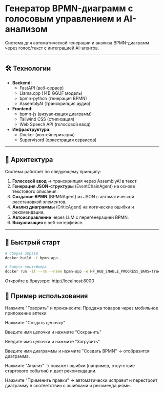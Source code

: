 # Генератор BPMN-диаграмм с голосовым управлением и AI-анализом

Система для автоматической генерации и анализа BPMN-диаграмм через голос/текст с интеграцией AI-агентов.

---

## 🛠 Технологии

- **Backend**: 
  - FastAPI (веб-сервер)
  - Llama.cpp (14B GGUF модель)
  - bpmn-python (генерация BPMN)
  - AssemblyAI (транскрипция аудио)
- **Frontend**: 
  - bpmn-js (визуализация диаграмм)
  - Tailwind CSS (стилизация)
  - Web Speech API (голосовой ввод)
- **Инфраструктура**: 
  - Docker (контейнеризация)
  - Supervisord (оркестрация сервисов)

---

## 📐 Архитектура

Система работает по следующему принципу:
1. **Голосовой ввод** → транскрипция через AssemblyAI в текст.
2. **Генерация JSON-структуры** (EventChainAgent) на основе текстового описания.
3. **Создание BPMN** (BPMNAgent) из JSON с автоматической расстановкой элементов.
4. **Анализ диаграммы** (CriticAgent) на логические ошибки и рекомендации.
5. **Автоисправление** через LLM с перегенерацией BPMN.
6. **Визуализация** в веб-интерфейсе.

---

## 🚀 Быстрый старт

```bash
# Сборка образа
docker build -t bpmn-app .

# Запуск контейнера
docker run -it --rm --name bpmn-app -e HF_HUB_ENABLE_PROGRESS_BARS=true -p 8000:8000 -p 8005:8005 bpmn-app
```

Откройте в браузере: http://localhost:8000

## 📖 Пример использования

Нажмите "Говорить" и произнесите: Продажа товаров через мобильное приложение аптеки

Нажмите "Создать цепочку"

Введите имя цепочки и нажмите "Сохранить"

Введите имя цепочки и нажмите "Загрузить"

Введите имя диаграммы и нажмите "Создать BPMN" → отобразится диаграмма.

Нажмите "Анализ" → покажет ошибки (например, отсутствие стартового события) и даст рекомендации.

Нажмите "Применить правки" → автоматически исправит и перестроит диаграмму в соответствии с ошибками и рекомендациями.